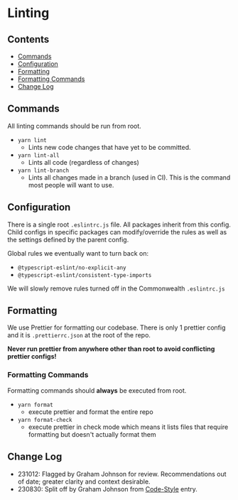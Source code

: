 # Linting

## Contents

- [Commands](#commands)
- [Configuration](#configuration)
- [Formatting](#formatting)
- [Formatting Commands](#formatting-commands)
- [Change Log](#change-log)

## Commands

All linting commands should be run from root.

- `yarn lint`
  - Lints new code changes that have yet to be committed.
- `yarn lint-all`
  - Lints all code (regardless of changes)
- `yarn lint-branch`
  - Lints all changes made in a branch (used in CI). This is the command most people will want to use.

## Configuration

There is a single root `.eslintrc.js` file. All packages inherit from this config. Child configs in specific packages can modify/override the rules as well as the settings defined by the parent config.

Global rules we eventually want to turn back on:

- `@typescript-eslint/no-explicit-any`
- `@typescript-eslint/consistent-type-imports`

We will slowly remove rules turned off in the Commonwealth `.eslintrc.js`

## Formatting

We use Prettier for formatting our codebase. There is only 1 prettier config and it is `.prettierrc.json` at the root of the repo.

**Never run prettier from anywhere other than root to avoid conflicting prettier configs!**

### Formatting Commands

Formatting commands should **always** be executed from root.

- `yarn format`
  - execute prettier and format the entire repo
- `yarn format-check`
  - execute prettier in check mode which means it lists files that require formatting but doesn't actually format them

## Change Log

- 231012: Flagged by Graham Johnson for review. Recommendations out of date; greater clarity and context desirable.
- 230830: Split off by Graham Johnson from [Code-Style](./Code-Style.md) entry.
